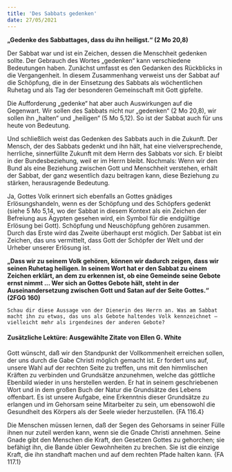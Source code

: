 ```yaml
---
title: 'Des Sabbats gedenken'
date: 27/05/2021
---
```


**„Gedenke des Sabbattages, dass du ihn heiligst.“ (2 Mo 20,8)**

Der Sabbat war und ist ein Zeichen, dessen die Menschheit gedenken sollte. Der Gebrauch des Wortes „gedenken“ kann verschiedene Bedeutungen haben. Zunächst umfasst es den Gedanken des Rückblicks in die Vergangenheit. In diesem Zusammenhang verweist uns der Sabbat auf die Schöpfung, die in der Einsetzung des Sabbats als wöchentlichen Ruhetag und als Tag der besonderen Gemeinschaft mit Gott gipfelte.

Die Aufforderung „gedenke“ hat aber auch Auswirkungen auf die Gegenwart. Wir sollen des Sabbats nicht nur „gedenken“ (2 Mo 20,8), wir sollen ihn „halten“ und „heiligen“ (5 Mo 5,12). So ist der Sabbat auch für uns heute von Bedeutung.

Und schließlich weist das Gedenken des Sabbats auch in die Zukunft. Der Mensch, der des Sabbats gedenkt und ihn hält, hat eine vielversprechende, herrliche, sinnerfüllte Zukunft mit dem Herrn des Sabbats vor sich. Er bleibt in der Bundesbeziehung, weil er im Herrn bleibt. Nochmals: Wenn wir den Bund als eine Beziehung zwischen Gott und Menschheit verstehen, erhält der Sabbat, der ganz wesentlich dazu beitragen kann, diese Beziehung zu stärken, herausragende Bedeutung.

Ja, Gottes Volk erinnert sich ebenfalls an Gottes gnädiges Erlösungshandeln, wenn es der Schöpfung und des Schöpfers gedenkt (siehe 5 Mo 5,14, wo der Sabbat in diesem Kontext als ein Zeichen der Befreiung aus Ägypten gesehen wird, ein Symbol für die endgültige Erlösung bei Gott). Schöpfung und Neuschöpfung gehören zusammen. Durch das Erste wird das Zweite überhaupt erst möglich. Der Sabbat ist ein Zeichen, das uns vermittelt, dass Gott der Schöpfer der Welt und der Urheber unserer Erlösung ist.

**„Dass wir zu seinem Volk gehören, können wir dadurch zeigen, dass wir seinen Ruhetag heiligen. In seinem Wort hat er den Sabbat zu einem Zeichen erklärt, an dem zu erkennen ist, ob eine Gemeinde seine Gebote ernst nimmt ... Wer sich an Gottes Gebote hält, steht in der Auseinandersetzung zwischen Gott und Satan auf der Seite Gottes.“ (2FGG 160)**

`Schau dir diese Aussage von der Dienerin des Herrn an. Was am Sabbat macht ihn zu etwas, das uns als Gebote haltendes Volk kennzeichnet – vielleicht mehr als irgendeines der anderen Gebote?`

#### Zusätzliche Lektüre: Ausgewählte Zitate von Ellen G. White

Gott wünscht, daß wir den Standpunkt der Vollkommenheit erreichen sollen, der uns durch die Gabe Christi möglich gemacht ist. Er fordert uns auf, unsere Wahl auf der rechten Seite zu treffen, uns mit den himmlischen Kräften zu verbinden und Grundsätze anzunehmen, welche das göttliche Ebenbild wieder in uns herstellen werden. Er hat in seinem geschriebenen Wort und in dem großen Buch der Natur die Grundsätze des Lebens offenbart. Es ist unsere Aufgabe, eine Erkenntnis dieser Grundsätze zu erlangen und im Gehorsam seine Mitarbeiter zu sein, um ebensowohl die Gesundheit des Körpers als der Seele wieder herzustellen. {FA 116.4}

Die Menschen müssen lernen, daß der Segen des Gehorsams in seiner Fülle ihnen nur zuteil werden kann, wenn sie die Gnade Christi annehmen. Seine Gnade gibt den Menschen die Kraft, den Gesetzen Gottes zu gehorchen; sie befähigt ihn, die Bande übler Gewohnheiten zu brechen. Sie ist die einzige Kraft, die ihn standhaft machen und auf dem rechten Pfade halten kann. {FA 117.1}